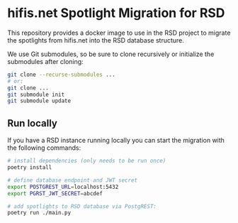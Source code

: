 # hifis.net Spotlight Migration for RSD

This repository provides a docker image to use in the RSD project to
migrate the spotlights from hifis.net into the RSD database structure.

We use Git submodules, so be sure to clone recursively or initialize the
submodules after cloning:

```bash
git clone --recurse-submodules ...
# or:
git clone ...
git submodule init
git submodule update
```

## Run locally

If you have a RSD instance running locally you can start the migration with the
following commands:

```bash
# install dependencies (only needs to be run once)
poetry install

# define database endpoint and JWT secret
export POSTGREST_URL=localhost:5432
export PGRST_JWT_SECRET=abcdef

# add spotlights to RSD database via PostgREST:
poetry run ./main.py
```
